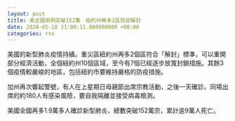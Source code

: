 ```yaml
---
layout: post
title: 美全國病例突破152萬　紐約州再多2區局部解封
date: 2020-05-18 21:00:11.000000000 +08:00
categories: rss
---
```


美國的新型肺炎疫情持續。重災區紐約州再多2個區符合「解封」標準，可以重開部分經濟活動，全個紐約州10個區域，至今有7個已經逐步放寬封鎖措施。其餘3個疫情較嚴峻的地區，包括紐約市要維持嚴格的防疫措施。

加州再次響起警號，有人在上星期日母親節出席宗教活動，之後一天確診。同場出席的約180人有感染風險，要自我隔離並接受病毒檢測。

美國全國再多1.9萬多人確診新型肺炎，總數突破152萬宗，累計逾9萬人死亡。
